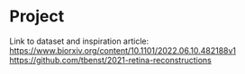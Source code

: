 # Project

Link to dataset and inspiration article:
https://www.biorxiv.org/content/10.1101/2022.06.10.482188v1
https://github.com/tbenst/2021-retina-reconstructions
